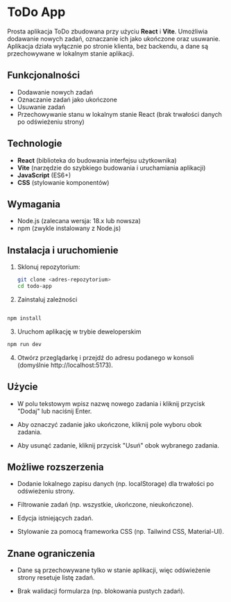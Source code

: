 # ToDo App

Prosta aplikacja ToDo zbudowana przy użyciu **React** i **Vite**. Umożliwia dodawanie nowych zadań, oznaczanie ich jako ukończone oraz usuwanie. Aplikacja działa wyłącznie po stronie klienta, bez backendu, a dane są przechowywane w lokalnym stanie aplikacji.

## Funkcjonalności

-   Dodawanie nowych zadań
-   Oznaczanie zadań jako ukończone
-   Usuwanie zadań
-   Przechowywanie stanu w lokalnym stanie React (brak trwałości danych po odświeżeniu strony)

## Technologie

-   **React** (biblioteka do budowania interfejsu użytkownika)
-   **Vite** (narzędzie do szybkiego budowania i uruchamiania aplikacji)
-   **JavaScript** (ES6+)
-   **CSS** (stylowanie komponentów)

## Wymagania

-   Node.js (zalecana wersja: 18.x lub nowsza)
-   npm (zwykle instalowany z Node.js)

## Instalacja i uruchomienie

1. Sklonuj repozytorium:

    ```bash
    git clone <adres-repozytorium>
    cd todo-app
    ```

2. Zainstaluj zależności

```bash

npm install
```

3.  Uruchom aplikację w trybie deweloperskim

```bash
npm run dev
```

4.  Otwórz przeglądarkę i przejdź do adresu podanego w konsoli (domyślnie http://localhost:5173).

## Użycie

-   W polu tekstowym wpisz nazwę nowego zadania i kliknij przycisk "Dodaj" lub naciśnij Enter.

-   Aby oznaczyć zadanie jako ukończone, kliknij pole wyboru obok zadania.

-   Aby usunąć zadanie, kliknij przycisk "Usuń" obok wybranego zadania.

## Możliwe rozszerzenia

-   Dodanie lokalnego zapisu danych (np. localStorage) dla trwałości po odświeżeniu strony.

-   Filtrowanie zadań (np. wszystkie, ukończone, nieukończone).

-   Edycja istniejących zadań.

-   Stylowanie za pomocą frameworka CSS (np. Tailwind CSS, Material-UI).

## Znane ograniczenia

-   Dane są przechowywane tylko w stanie aplikacji, więc odświeżenie strony resetuje listę zadań.

-   Brak walidacji formularza (np. blokowania pustych zadań).
